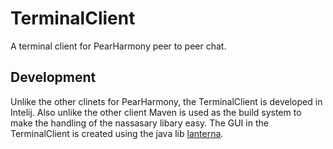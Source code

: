# TerminalClient
A terminal client for PearHarmony peer to peer chat.

## Development
Unlike the other clinets for PearHarmony, the TerminalClient is developed in Intelij.
Also unlike the other client Maven is used as the build system to make the handling of the
nassasary libary easy. The GUI in the TerminalClient is created using the java lib [lanterna](https://github.com/mabe02/lanterna).
